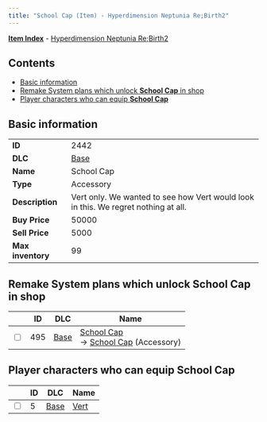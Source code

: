 ```yaml
---
title: "School Cap (Item) - Hyperdimension Neptunia Re;Birth2"
---
```


[**Item Index**](/neptunia/rb2/item/index.html) - [Hyperdimension Neptunia Re;Birth2](/neptunia/rb2)

## Contents

- [Basic information](#basic-information)
- [Remake System plans which unlock **School Cap** in shop](#remake-system-plans-which-unlock-school-cap-in-shop)
- [Player characters who can equip **School Cap**](#player-characters-who-can-equip-school-cap)

## Basic information

|   |   |
| -- | -- |
| **ID** | 2442 |
| **DLC** | [Base](/neptunia/rb2/dlc/0-base.html) |
| **Name** | School Cap |
| **Type** | Accessory |
| **Description** | Vert only. We wanted to see how Vert would look in this. We regret nothing at all. |
| **Buy Price** | 50000 |
| **Sell Price** | 5000 |
| **Max inventory** | 99 |

## Remake System plans which unlock **School Cap** in shop

|    | ID | DLC | Name |
| -- | -- | --- | ---- |
| <input type="checkbox" id="rb2-remake-0-495" class="trackbox" /> | 495 | [Base](/neptunia/rb2/dlc/0-base.html) | [School Cap](/neptunia/rb2/remake/0-495-school-cap.html)<br />→ [School Cap](/neptunia/rb2/item/0-2442-school-cap.html) (Accessory) |

## Player characters who can equip **School Cap**

|    | ID | DLC | Name |
| -- | -- | --- | ---- |
| <input type="checkbox" id="rb2-player-0-5" class="trackbox" /> | 5 | [Base](/neptunia/rb2/dlc/0-base.html) | [Vert](/neptunia/rb2/player/0-5-vert.html) |